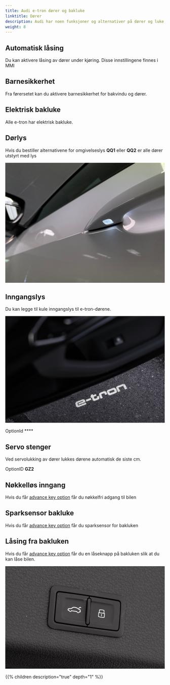 ```yaml
---
title: Audi e-tron dører og bakluke
linktitle: Dører
description: Audi har noen funksjoner og alternativer på dører og luke.
weight: 8
---
```


## Automatisk låsing

Du kan aktivere låsing av dører under kjøring. Disse innstillingene finnes i MMI

## Barnesikkerhet

Fra førersetet kan du aktivere barnesikkerhet for bakvindu og dører.

## Elektrisk bakluke

Alle e-tron har elektrisk bakluke.

## Dørlys

Hvis du bestiller alternativene for omgivelseslys **QQ1** eller **QQ2** er alle dører utstyrt med lys

![Dørlys](doorlight.jpg "Dørlys")

## Inngangslys

Du kan legge til kule inngangslys til e-tron-dørene.

![Entry lights](entry-light.jpg "Entry lights")

OptionId ****

## Servo stenger

Ved servolukking av dører lukkes dørene automatisk de siste cm.

OptionID **GZ2**

## Nøkkelløs inngang

Hvis du får [advance key option](/models/e-tron/technology/lockingsystems/#advance-key-option-pgc) får du nøkkelfri adgang til bilen

## Sparksensor bakluke

Hvis du får [advance key option](/models/e-tron/technology/lockingsystems/#advance-key-option-pgc) får du sparksensor for bakluken

## Låsing fra bakluken

Hvis du får [advance key option](/models/e-tron/technology/lockingsystems/#advance-key-option-pgc) får du en låseknapp på bakluken
slik at du kan låse bilen.

![Baklukelåsing](tailgatelocking.jpg "Baklukelåsing")

{{% children description="true" depth="1" %}}
